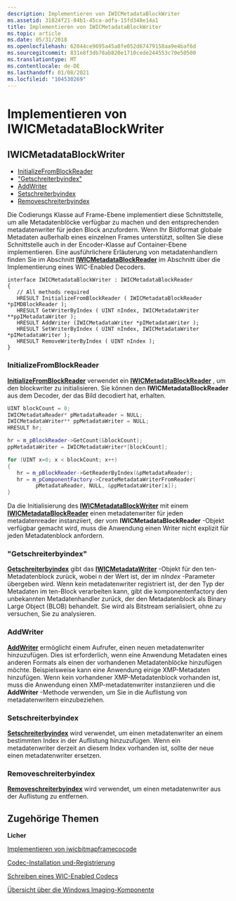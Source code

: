 ```yaml
---
description: Implementieren von IWICMetadataBlockWriter
ms.assetid: 31824f21-04b1-45ca-adfa-15fd348e14a1
title: Implementieren von IWICMetadataBlockWriter
ms.topic: article
ms.date: 05/31/2018
ms.openlocfilehash: 62044ce9695a45a8fe052d67479158aa9e4baf6d
ms.sourcegitcommit: 831e8f3db78ab820e1710cede244553c70e50500
ms.translationtype: MT
ms.contentlocale: de-DE
ms.lasthandoff: 01/08/2021
ms.locfileid: "104530269"
---
```

# <a name="implementing-iwicmetadatablockwriter"></a>Implementieren von IWICMetadataBlockWriter

## <a name="iwicmetadatablockwriter"></a>IWICMetadataBlockWriter

-   [InitializeFromBlockReader](#initializefromblockreader)
-   ["Getschreiterbyindex"](#getwriterbyindex)
-   [AddWriter](#addwriter)
-   [Setschreiterbyindex](#setwriterbyindex)
-   [Removeschreiterbyindex](#removewriterbyindex)

Die Codierungs Klasse auf Frame-Ebene implementiert diese Schnittstelle, um alle Metadatenblöcke verfügbar zu machen und den entsprechenden metadatenwriter für jeden Block anzufordern. Wenn Ihr Bildformat globale Metadaten außerhalb eines einzelnen Frames unterstützt, sollten Sie diese Schnittstelle auch in der Encoder-Klasse auf Container-Ebene implementieren. Eine ausführlichere Erläuterung von metadatenhandlern finden Sie im Abschnitt [**IWICMetadataBlockReader**](/windows/desktop/api/Wincodecsdk/nn-wincodecsdk-iwicmetadatablockreader) im Abschnitt über die Implementierung eines WIC-Enabled Decoders.

``` syntax
interface IWICMetadataBlockWriter : IWICMetadataBlockReader
{
   // All methods required
   HRESULT InitializeFromBlockReader ( IWICMetadataBlockReader *pIMDBlockReader );
   HRESULT GetWriterByIndex ( UINT nIndex, IWICMetadataWriter **ppIMetadataWriter );
   HRESULT AddWriter (IWICMetadataWriter *pIMetadataWriter );
   HRESULT SetWriterByIndex ( UINT nIndex, IWICMetadataWriter *pIMetadataWriter );
   HRESULT RemoveWriterByIndex ( UINT nIndex );
}
```

### <a name="initializefromblockreader"></a>InitializeFromBlockReader

[**InitializeFromBlockReader**](/windows/desktop/api/Wincodecsdk/nf-wincodecsdk-iwicmetadatablockwriter-initializefromblockreader) verwendet ein [**IWICMetadataBlockReader**](/windows/desktop/api/Wincodecsdk/nn-wincodecsdk-iwicmetadatablockreader) , um den blockwriter zu initialisieren. Sie können den **IWICMetadataBlockReader** aus dem Decoder, der das Bild decodiert hat, erhalten.


```C++
UINT blockCount = 0;
IWICMetadataReader* pMetadataReader = NULL;
IWICMetadataWriter** ppMetadataWriter = NULL;
HRESULT hr;

hr = m_pBlockReader->GetCount(&blockCount);
ppMetadataWriter = IWICMetadataWriter*[blockCount];

for (UINT x=0; x < blockCount; x++)
{
   hr = m_pBlockReader->GetReaderByIndex(&pMetadataReader);
   hr = m_pComponentFactory->CreateMetadataWriterFromReader(
         pMetadataReader, NULL, &ppMetadataWriter[x]);
}
```



Da die Initialisierung des [**IWICMetadataBlockWriter**](/windows/desktop/api/Wincodecsdk/nn-wincodecsdk-iwicmetadatablockwriter) mit einem [**IWICMetadataBlockReader**](/windows/desktop/api/Wincodecsdk/nn-wincodecsdk-iwicmetadatablockreader) einen metadatenwriter für jeden metadatenreader instanziiert, der vom **IWICMetadataBlockReader** -Objekt verfügbar gemacht wird, muss die Anwendung einen Writer nicht explizit für jeden Metadatenblock anfordern.

### <a name="getwriterbyindex"></a>"Getschreiterbyindex"

[**Getschreiterbyindex**](/windows/desktop/api/Wincodecsdk/nf-wincodecsdk-iwicmetadatablockwriter-getwriterbyindex) gibt das [**IWICMetadataWriter**](/windows/desktop/api/Wincodecsdk/nn-wincodecsdk-iwicmetadatawriter) -Objekt für den ten-Metadatenblock zurück, wobei n der Wert ist, der im *nIndex* -Parameter übergeben wird. Wenn kein metadatenwriter registriert ist, der den Typ der Metadaten im ten-Block verarbeiten kann, gibt die komponentenfactory den unbekannten Metadatenhandler zurück, der den Metadatenblock als Binary Large Object (BLOB) behandelt. Sie wird als Bitstream serialisiert, ohne zu versuchen, Sie zu analysieren.

### <a name="addwriter"></a>AddWriter

[**AddWriter**](/windows/desktop/api/Wincodecsdk/nf-wincodecsdk-iwicmetadatablockwriter-addwriter) ermöglicht einem Aufrufer, einen neuen metadatenwriter hinzuzufügen. Dies ist erforderlich, wenn eine Anwendung Metadaten eines anderen Formats als einen der vorhandenen Metadatenblöcke hinzufügen möchte. Beispielsweise kann eine Anwendung einige XMP-Metadaten hinzufügen. Wenn kein vorhandener XMP-Metadatenblock vorhanden ist, muss die Anwendung einen XMP-metadatenwriter instanziieren und die **AddWriter** -Methode verwenden, um Sie in die Auflistung von metadatenwritern einzubeziehen.

### <a name="setwriterbyindex"></a>Setschreiterbyindex

[**Setschreiterbyindex**](/windows/desktop/api/Wincodecsdk/nf-wincodecsdk-iwicmetadatablockwriter-setwriterbyindex) wird verwendet, um einen metadatenwriter an einem bestimmten Index in der Auflistung hinzuzufügen. Wenn ein metadatenwriter derzeit an diesem Index vorhanden ist, sollte der neue einen metadatenwriter ersetzen.

### <a name="removewriterbyindex"></a>Removeschreiterbyindex

[**Removeschreiterbyindex**](/windows/desktop/api/Wincodecsdk/nf-wincodecsdk-iwicmetadatablockwriter-removewriterbyindex) wird verwendet, um einen metadatenwriter aus der Auflistung zu entfernen.

## <a name="related-topics"></a>Zugehörige Themen

<dl> <dt>

**Licher**
</dt> <dt>

[Implementieren von iwicbitmapframecocode](-wic-imp-iwicbitmapframeencode.md)
</dt> <dt>

[Codec-Installation und-Registrierung](-wic-codecinstallandreg.md)
</dt> <dt>

[Schreiben eines WIC-Enabled Codecs](-wic-howtowriteacodec.md)
</dt> <dt>

[Übersicht über die Windows Imaging-Komponente](-wic-about-windows-imaging-codec.md)
</dt> </dl>

 

 



